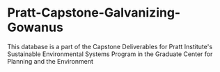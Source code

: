 # Pratt-Capstone-Galvanizing-Gowanus
This database is a part of the Capstone Deliverables for Pratt Institute's Sustainable Environmental Systems Program in the Graduate Center for Planning and the Environment

